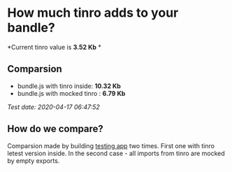 # How much tinro adds to your bandle?

*Current tinro value is **3.52 Kb** *

## Comparsion

* bundle.js with tinro inside: **10.32 Kb**
* bundle.js with mocked tinro : **6.79 Kb**

*Test date: 2020-04-17 06:47:52*


## How do we compare?
Comparsion made by building [testing app](https://github.com/AlexxNB/tinro/tree/master/tests) two times. First one with tinro letest version inside. In the second case - all imports from tinro are mocked by empty exports.
			